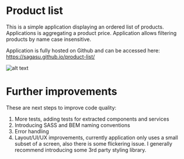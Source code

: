 # Product list
This is a simple application displaying an ordered list of products. Applications is aggregating a product price. Application allows filtering products by name case insensitive.

Application is fully hosted on Github and can be accessed here:
https://sagasu.github.io/product-list/

![alt text](https://github.com/sagasu/product-list/blob/master/product-list.png?raw=true)

# Further improvements
These are next steps to improve code quality:
1) More tests, adding tests for extracted components and services
2) Introducing SASS and BEM naming conventions
3) Error handling
4) Layout/UI/UX improvements, currently application only uses a small subset of a screen, also there is some flickering issue. I generally recommend introducing some 3rd party styling library.
